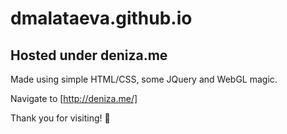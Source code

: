# dmalataeva.github.io
## Hosted under deniza.me

Made using simple HTML/CSS, some JQuery and WebGL magic.



Navigate to [http://deniza.me/]

Thank you for visiting! :yellow_heart:
